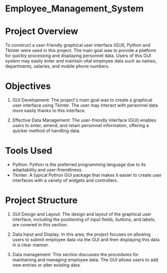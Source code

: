 # Employee_Management_System

# Project Overview

To construct a user-friendly graphical user interface (GUI), Python and Tkinter were used in this project.
The main goal was to provide a platform for quickly processing and displaying personnel data. 
Users of this GUI system may easily enter and maintain vital employee data such as names, departments, salaries, and mobile phone numbers.


# Objectives


1. GUI Development: The project's main goal was to create a graphical user interface using Tkinter. The user may interact with personnel data more easily thanks to this interface.

2. Effective Data Management: The user-friendly interface (GUI) enables users to enter, amend, and retain personnel information, offering a quicker method of handling data.


# Tools Used

- Python: Python is the preferred programming language due to its adaptability and user-friendliness.
- Tkinter: A typical Python GUI package that makes it easier to create user interfaces with a variety of widgets and controllers.


# Project Structure

1. GUI Design and Layout: The design and layout of the graphical user interface, including the positioning of input fields, buttons, and labels, are covered in this section.

2. Data Input and Display: In this area, the project focuses on allowing users to submit employee data via the GUI and then displaying this data in a clear manner.

3. Data management: This section discusses the procedures for maintaining and managing employee data. The GUI allows users to add new entries or alter existing data.
